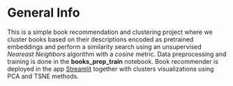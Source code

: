 # General Info
This is a simple book recommendation and clustering project where we cluster books based on their descriptions encoded as pretrained embeddings and perform a similarity search using an unsupervised *Neareast Neighbors* algorithm with a *cosine* metric. Data preprocessing and training is done in the **books_prep_train** notebook. Book recommender is deployed in the app [Streamlit](https://share.streamlit.io/twrzeszcz/clustering-recommender-streamlit/main/app_streamlit.py) together with clusters visualizations using PCA and TSNE methods.
